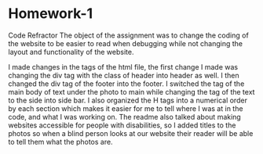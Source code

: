 # Homework-1
Code Refractor
The object of the assignment was to change the coding of the website to be easier to read when debugging while not changing the layout and functionality of the website. 

I made changes in the tags of the html file, the first change I made was changing the div tag with the class of header into header as well. I then changed the div tag of the footer into the footer. 
I switched the tag of the main body of text under the photo to main while changing the tag of the text to the side into side bar.
I also organized the H tags into a numerical order by each section which makes it easier for me to tell where I was at in the code, and what I was working on.
The readme also talked about making websites accessible for people with disabilities, so I added titles to the photos so when a blind person looks at our website their reader will be able to tell them what the photos are.

